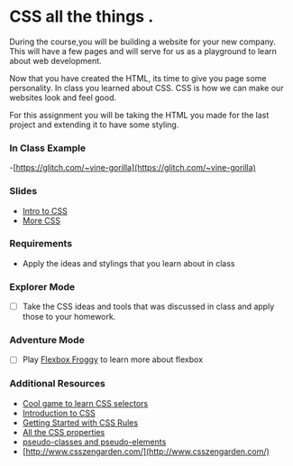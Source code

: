 # CSS all the things .

During the course,you will be building a website for your new company. This will have a few pages and will serve for us as a playground to learn about web development.

Now that you have created the HTML, its time to give you page some personality. In class you learned about CSS. CSS is how we can make our websites look and feel good.

For this assignment you will be taking the HTML you made for the last project and extending it to have some styling.

### In Class Example

-[https://glitch.com/~vine-gorilla](https://glitch.com/~vine-gorilla)

### Slides

- [Intro to CSS](https://slides.com/lizthrilla/test-drive-css#/)
- [More CSS](https://slides.com/lizthrilla/more-css)

### Requirements

- Apply the ideas and stylings that you learn about in class

### Explorer Mode

- [ ] Take the CSS ideas and tools that was discussed in class and apply those to your homework.

### Adventure Mode
- [ ] Play [Flexbox Froggy](https://flexboxfroggy.com/) to learn more about flexbox

### Additional Resources

- [Cool game to learn CSS selectors](https://flukeout.github.io/)
- [Introduction to CSS](https://developer.mozilla.org/en-US/docs/Learn/CSS/Introduction_to_CSS)
- [Getting Started with CSS Rules](https://developer.mozilla.org/en-US/docs/Learn/Getting_started_with_the_web/CSS_basics#Anatomy_of_a_CSS_ruleset)
- [All the CSS properties](https://developer.mozilla.org/en-US/docs/Web/CSS/Reference#Keyword_index)
- [pseudo-classes and pseudo-elements](https://developer.mozilla.org/en-US/docs/Learn/CSS/Introduction_to_CSS/Pseudo-classes_and_pseudo-elements)
- [http://www.csszengarden.com/](http://www.csszengarden.com/)
